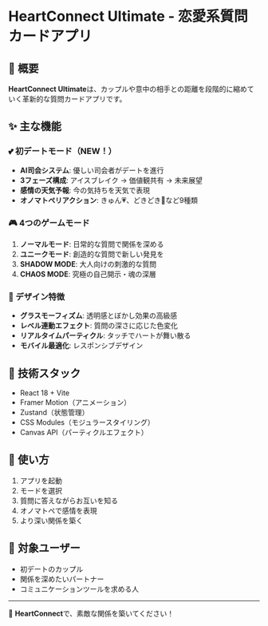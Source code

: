 # HeartConnect Ultimate - 恋愛系質問カードアプリ

## 🌟 概要
**HeartConnect Ultimate**は、カップルや意中の相手との距離を段階的に縮めていく革新的な質問カードアプリです。

## ✨ 主な機能

### 💕 初デートモード（NEW！）
- **AI司会システム**: 優しい司会者がデートを進行
- **3フェーズ構成**: アイスブレイク → 価値観共有 → 未来展望
- **感情の天気予報**: 今の気持ちを天気で表現
- **オノマトペリアクション**: きゅん💗、どきどき💓など9種類

### 🎮 4つのゲームモード
1. **ノーマルモード**: 日常的な質問で関係を深める
2. **ユニークモード**: 創造的な質問で新しい発見を
3. **SHADOW MODE**: 大人向けの刺激的な質問
4. **CHAOS MODE**: 究極の自己開示・魂の深層

### 🎨 デザイン特徴
- **グラスモーフィズム**: 透明感とぼかし効果の高級感
- **レベル連動エフェクト**: 質問の深さに応じた色変化
- **リアルタイムパーティクル**: タッチでハートが舞い散る
- **モバイル最適化**: レスポンシブデザイン

## 🚀 技術スタック
- React 18 + Vite
- Framer Motion（アニメーション）
- Zustand（状態管理）
- CSS Modules（モジュラースタイリング）
- Canvas API（パーティクルエフェクト）

## 📱 使い方
1. アプリを起動
2. モードを選択
3. 質問に答えながらお互いを知る
4. オノマトペで感情を表現
5. より深い関係を築く

## 🎯 対象ユーザー
- 初デートのカップル
- 関係を深めたいパートナー
- コミュニケーションツールを求める人

---
💝 **HeartConnect**で、素敵な関係を築いてください！
